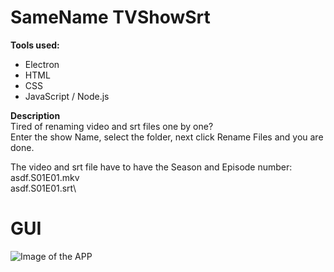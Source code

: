 # **SameName TVShowSrt**

**Tools used:**
* Electron
* HTML
* CSS
* JavaScript / Node.js

**Description**\
Tired of renaming video and srt files one by one?\
Enter the show Name, select the folder, next click Rename Files and you are done.

The video and srt file have to have the Season and Episode number:\
asdf.S01E01.mkv\
asdf.S01E01.srt\

# **GUI**
![Image of the APP](https://i.imgur.com/SyrWRmS.png)
